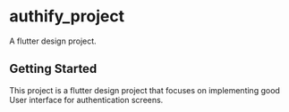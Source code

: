 # authify_project

A flutter design project.

## Getting Started

This project is a flutter design project that focuses on implementing good User interface for authentication screens.


